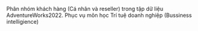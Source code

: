 Phân nhóm khách hàng (Cá nhân và reseller) trong tập dữ liệu AdventureWorks2022.
Phục vụ môn học Trí tuệ doanh nghiệp (Bussiness intelligience)
